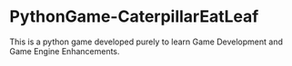 # PythonGame-CaterpillarEatLeaf
This is a python game developed purely to learn Game Development and Game Engine Enhancements.
